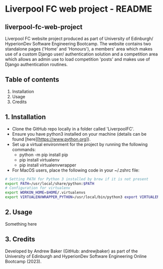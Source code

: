 # Liverpool FC web project - README
## liverpool-fc-web-project
Liverpool FC website project produced as part of University of Edinburgh/ 
HyperionDev Software Engineering Bootcamp. The website contains two standalone 
pages ('Home' and 'Honours'), a members' area which makes use of a custom
Django user/ authentication solution and a competition area which allows an
admin use to load competition 'posts' and makes use of Django authentication
routines.

## Table of contents
1. Installation
2. Usage
3. Credits

## 1. Installation
* Clone the GitHub repo locally in a folder called 'LiverpoolFC'.
* Ensure you have python3 installed on your machine (details can be found [here][https://www.python.org]).
* Set up a virtual environment for the project by running the following commands:
  * python -m pip install pip
  * pip install virtualenv
  * pip install virtualenvwrapper
* For MacOS users, place the following code in your ~/.zshrc file:

```bash
# Setting PATH for Python 3 installed by brew if it is not present
export PATH=/usr/local/share/python:$PATH
# Configuration for virtualenv
export WORKON_HOME=$HOME/.virtualenvs
export VIRTUALENVWRAPPER_PYTHON=/usr/local/bin/python3 export VIRTUALENVWRAPPER_VIRTUALENV=/usr/local/bin/virtualenv source /usr/local/bin/virtualenvwrapper.sh
```

## 2. Usage
Something here

## 3. Credits
Developed by Andrew Baker (GitHub: andrewjbaker) as part of the University of 
Edinburgh and HyperionDev Software Engineering Online Bootcamp (2023).
